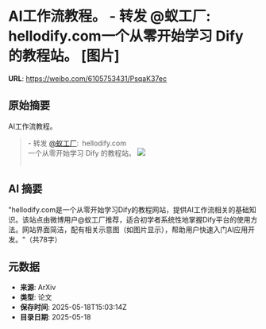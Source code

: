 # AI工作流教程。 - 转发 @蚁工厂:&ensp;hellodify.com一个从零开始学习 Dify 的教程站。 [图片]

**URL**: https://weibo.com/6105753431/PsqaK37ec

## 原始摘要

AI工作流教程。<br><blockquote> - 转发 <a href="https://weibo.com/2194035935" target="_blank">@蚁工厂</a>: hellodify.com<br>一个从零开始学习 Dify 的教程站。 <img style="" src="https://tvax4.sinaimg.cn/large/82c654dfly1i1jrg7k8cnj20y50y1464.jpg" referrerpolicy="no-referrer"><br><br></blockquote>

## AI 摘要

"hellodify.com是一个从零开始学习Dify的教程网站，提供AI工作流相关的基础知识。该站点由微博用户@蚁工厂推荐，适合初学者系统性地掌握Dify平台的使用方法。网站界面简洁，配有相关示意图（如图片显示），帮助用户快速入门AI应用开发。"（共78字）

## 元数据

- **来源**: ArXiv
- **类型**: 论文
- **保存时间**: 2025-05-18T15:03:14Z
- **目录日期**: 2025-05-18
